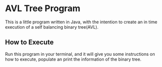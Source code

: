 # AVL Tree Program

This is a little program written in Java, with the intention to create an in time execution of a self balancing binary tree(AVL).

## How to Execute
Run this program in your terminal, and it will give you some instructions on how to execute, populate an print the information of the binary tree.
